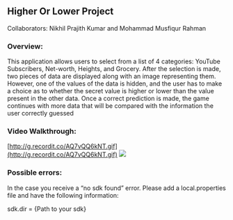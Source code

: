 ## Higher Or Lower Project

Collaborators: Nikhil Prajith Kumar and Mohammad Musfiqur Rahman

### Overview:

This application allows users to select from a list of 4 categories: YouTube Subscribers, Net-worth, Heights, and Grocery. After the selection is made, two pieces of data are displayed along with an image representing them. However, one of the values of the data is hidden, and the user has to make a choice as to whether the secret value is higher or lower than the value present in the other data. Once a correct prediction is made, the game continues with more data that will be compared with the information the user correctly guessed

### Video Walkthrough:

[http://g.recordit.co/AQ7vQQ6kNT.gif](http://g.recordit.co/AQ7vQQ6kNT.gif)
<img src="http://g.recordit.co/AQ7vQQ6kNT.gif">

### Possible errors:

In the case you receive a “no sdk found” error. Please add a local.properties file and have the following information:

sdk.dir = {Path to your sdk}
